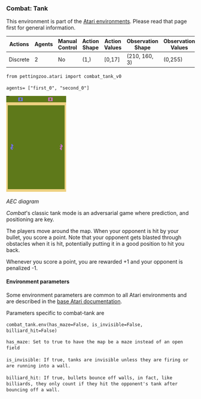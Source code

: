 
### Combat: Tank

This environment is part of the [Atari environments](../atari.md). Please read that page first for general information.

| Actions | Agents  | Manual Control | Action Shape | Action Values | Observation Shape | Observation Values |
|---------|---------|----------------|--------------|---------------|-------------------|--------------------|
| Discrete  | 2 | No      | (1,)    | [0,17]         | (210, 160, 3)         | (0,255)            |

`from pettingzoo.atari import combat_tank_v0`

`agents= ["first_0", "second_0"]`

![combat_tank gif](atari_combat_tank.gif)

*AEC diagram*

*Combat*'s classic tank mode is an adversarial game where prediction, and positioning are key.

The players move around the map. When your opponent is hit by your bullet,
you score a point. Note that your opponent gets blasted through obstacles when it is hit, potentially putting it in a good position to hit you back.

Whenever you score a point, you are rewarded +1 and your opponent is penalized -1.


#### Environment parameters

Some environment parameters are common to all Atari environments and are described in the [base Atari documentation](../atari.md).

Parameters specific to combat-tank are

```
combat_tank.env(has_maze=False, is_invisible=False, billiard_hit=False)
```

```
has_maze: Set to true to have the map be a maze instead of an open field

is_invisible: If true, tanks are invisible unless they are firing or are running into a wall.

billiard_hit: If true, bullets bounce off walls, in fact, like billiards, they only count if they hit the opponent's tank after bouncing off a wall.
```
